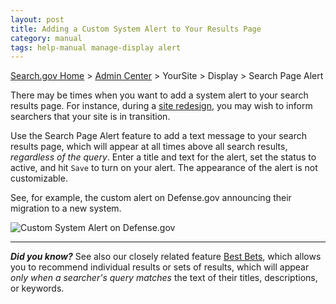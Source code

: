 ```yaml
---
layout: post
title: Adding a Custom System Alert to Your Results Page
category: manual
tags: help-manual manage-display alert
---
```


[Search.gov Home](/index.html) > [Admin Center](https://search.usa.gov/sites/) > YourSite > Display > Search Page Alert

There may be times when you want to add a system alert to your search results page. For instance, during a [site redesign](/manual/redesign.html), you may wish to inform searchers that your site is in transition. 

Use the Search Page Alert feature to add a text message to your search results page, which will appear at all times above all search results, *regardless of the query*. Enter a title and text for the alert, set the status to active, and hit `Save` to turn on your alert. The appearance of the alert is not customizable.

See, for example, the custom alert on Defense.gov announcing their migration to a new system.

![Custom System Alert on Defense.gov](https://d3qcdigd1fhos0.cloudfront.net/blog/img/system-alert.png "Custom System Alert on Defense.gov")

---

***Did you know?*** See also our closely related feature [Best Bets](/manual/best-bets.html), which allows you to recommend individual results or sets of results, which will appear *only when a searcher's query matches* the text of their titles, descriptions, or keywords.
